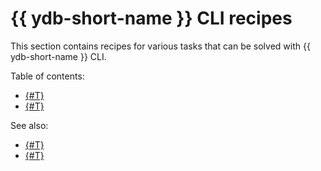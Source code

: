# {{ ydb-short-name }} CLI recipes

This section contains recipes for various tasks that can be solved with {{ ydb-short-name }} CLI.

Table of contents:

* [{#T}](convert-table-type.md)
* [{#T}](benchmarks.md)

See also:

- [{#T}](../../reference/ydb-cli/index.md)
- [{#T}](../../dev/index.md)
